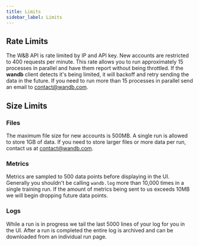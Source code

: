 ```yaml
---
title: Limits
sidebar_label: Limits
---
```


## Rate Limits

The W&B API is rate limited by IP and API key.  New accounts are restricted to 400 requests per minute.  This rate allows you to run approximately 15 processes in parallel and have them report without being throttled.  If the **wandb** client detects it's being limited, it will backoff and retry sending the data in the future.  If you need to run more than 15 processes in parallel send an email to <a href="mailto:contact@wandb.com">contact@wandb.com</a>.

## Size Limits

### Files

The maximum file size for new accounts is 500MB.  A single run is allowed to store 1GB of data.  If you need to store larger files or more data per run, contact us at <a href="mailto:contact@wandb.com">contact@wandb.com</a>.

### Metrics

Metrics are sampled to 500 data points before displaying in the UI.  Generally you shouldn't be calling `wandb.log` more than 10,000 times in a single training run.  If the amount of metrics being sent to us exceeds 10MB we will begin dropping future data points.

### Logs

While a run is in progress we tail the last 5000 lines of your log for you in the UI.  After a run is completed the entire log is archived and can be downloaded from an individual run page.